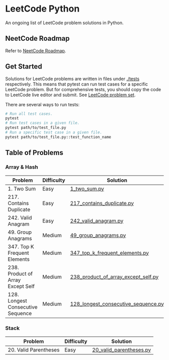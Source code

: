 # LeetCode Python

An ongoing list of LeetCode problem solutions in Python.

## NeetCode Roadmap

Refer to [NeetCode Roadmap](https://neetcode.io/roadmap).

## Get Started

Solutions for LeetCode problems are written in files under [./tests](./tests/)
respectively. This means that pytest can run test cases for a specific LeetCode
problem. But for comprehensive tests, you should copy the code to LeetCode live
editor and submit. See [LeetCode problem set](https://leetcode.com/problemset/).

There are several ways to run tests:

```sh
# Run all test cases.
pytest
# Run test cases in a given file.
pytest path/to/test_file.py
# Run a specific test case in a given file.
pytest path/to/test_file.py::test_function_name
```

## Table of Problems

### Array & Hash

| Problem | Difficulty | Solution |
| - | - | - |
| 1. Two Sum | Easy | [1_two_sum.py](./tests/1_two_sum.py) |
| 217. Contains Duplicate | Easy | [217_contains_duplicate.py](./tests/217_contains_duplicate.py) |
| 242. Valid Anagram | Easy | [242_valid_anagram.py](./tests/242_valid_anagram.py) |
| 49. Group Anagrams | Medium | [49_group_anagrams.py](./tests/49_group_anagrams.py) |
| 347. Top K Frequent Elements | Medium | [347_top_k_frequent_elements.py](./tests/347_top_k_frequent_elements.py) |
| 238. Product of Array Except Self | Medium | [238_product_of_array_except_self.py](./tests/238_product_of_array_except_self.py) |
| 128. Longest Consecutive Sequence | Medium | [128_longest_consecutive_sequence.py](./tests/128_longest_consecutive_sequence.py) |

### Stack

| Problem | Difficulty | Solution |
| - | - | - |
| 20. Valid Parentheses | Easy | [20_valid_parentheses.py](./tests/20_valid_parentheses.py) |
